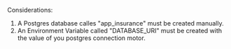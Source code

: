 Considerations:

1. A Postgres database calles "app_insurance" must be created manually.
2. An Environment Variable called "DATABASE_URI" must be created with the value of you postgres connection motor.